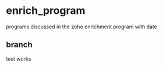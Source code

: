 # enrich_program

programs discussed in the zoho enrichment program with date

## branch

test works
